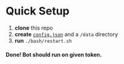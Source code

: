 # Quick Setup

1. **clone** this repo
1. **create** [`config.json`](https://github.com/framefighter/framebot/blob/master/docs/setup.md) and a `/data` directory
1. **run** `./bash/restart.sh`

#### Done! Bot should run on given token.
